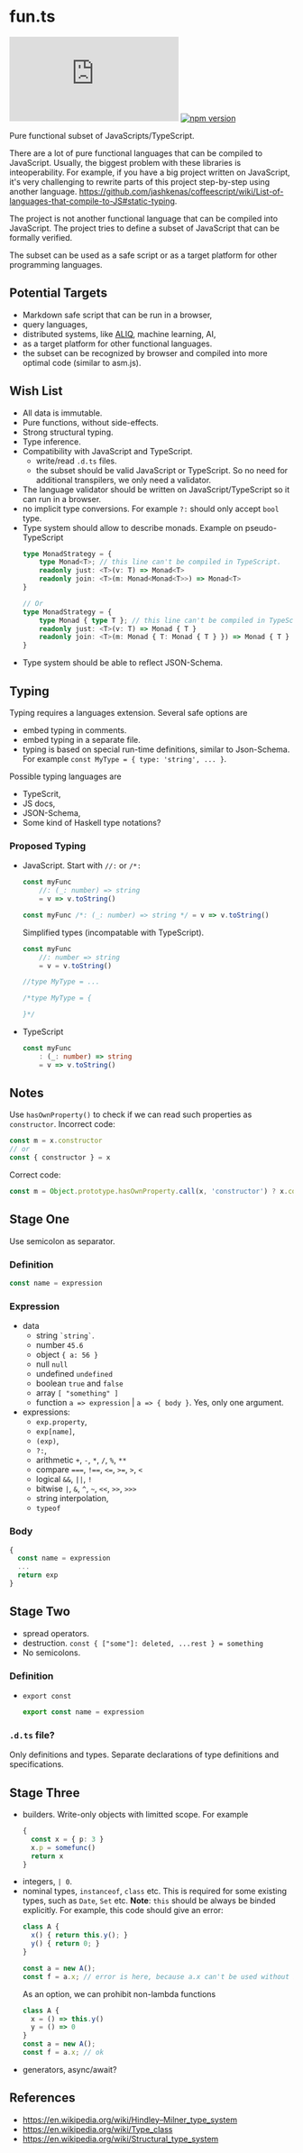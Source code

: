 # fun.ts

[![Build Status](https://dev.azure.com/ts-common/ts-common/_apis/build/status/ts-common.fun.ts?branchName=master)](https://dev.azure.com/ts-common/ts-common/_build/latest?definitionId=30&branchName=master) [![npm version](https://badge.fury.io/js/%40ts-common%2Ffun.ts.svg)](https://badge.fury.io/js/%40ts-common%2Ffun.ts)

Pure functional subset of JavaScripts/TypeScript.

There are a lot of pure functional languages that can be compiled to JavaScript. Usually, the biggest problem with these libraries is inteoperability. For example, if you have a big project written on JavaScript, it's very challenging to rewrite parts of this project step-by-step using another language. https://github.com/jashkenas/coffeescript/wiki/List-of-languages-that-compile-to-JS#static-typing.

The project is not another functional language that can be compiled into JavaScript. The project tries to define a subset of JavaScript that can be formally verified.

The subset can be used as a safe script or as a target platform for other programming languages. 

## Potential Targets

- Markdown safe script that can be run in a browser,
- query languages,
- distributed systems, like [ALIQ](https://github.com/aliq-lang/), machine learning, AI,
- as a target platform for other functional languages.
- the subset can be recognized by browser and compiled into more optimal code (similar to asm.js).

## Wish List

- All data is immutable.
- Pure functions, without side-effects.
- Strong structural typing.
- Type inference.
- Compatibility with JavaScript and TypeScript.
  - write/read `.d.ts` files.
  - the subset should be valid JavaScript or TypeScript. So no need for additional transpilers, we only need a validator.
- The language validator should be written on JavaScript/TypeScript so it can run in a browser.
- no implicit type conversions. For example `?:` should only accept `bool` type.
- Type system should allow to describe monads. Example on pseudo-TypeScript
  ```ts
  type MonadStrategy = {
      type Monad<T>; // this line can't be compiled in TypeScript.
      readonly just: <T>(v: T) => Monad<T>
      readonly join: <T>(m: Monad<Monad<T>>) => Monad<T>
  }
  
  // Or
  type MonadStrategy = {
      type Monad { type T }; // this line can't be compiled in TypeScript.
      readonly just: <T>(v: T) => Monad { T }
      readonly join: <T>(m: Monad { T: Monad { T } }) => Monad { T }
  }
  ```
- Type system should be able to reflect JSON-Schema.

## Typing

Typing requires a languages extension. Several safe options are
- embed typing in comments.
- embed typing in a separate file.
- typing is based on special run-time definitions, similar to Json-Schema. For example `const MyType = { type: 'string', ... }`. 

Possible typing languages are
- TypeScrit,
- JS docs,
- JSON-Schema,
- Some kind of Haskell type notations?

### Proposed Typing

- JavaScript. Start with `//:` or `/*:`
  
  ```js
  const myFunc
      //: (_: number) => string
      = v => v.toString()
  ```
  
  ```js
  const myFunc /*: (_: number) => string */ = v => v.toString()
  ```
  
  Simplified types (incompatable with TypeScript).
  ```js
  const myFunc
      //: number => string
      = v = v.toString()
  ```
  
  ```js
  //type MyType = ...
  ```
  
  ```ts
  /*type MyType = {
  
  }*/
  ```
- TypeScript
  
  ```ts
  const myFunc
      : (_: number) => string
      = v => v.toString()
  ```

## Notes

Use `hasOwnProperty()` to check if we can read such properties as `constructor`. Incorrect code:

```js
const m = x.constructor
// or
const { constructor } = x
```

Correct code:

```js
const m = Object.prototype.hasOwnProperty.call(x, 'constructor') ? x.constructor : undefined
```

## Stage One

Use semicolon as separator.

### Definition

```js
const name = expression
```

### Expression

- data
  - string `` `string` ``.
  - number `45.6`
  - object `{ a: 56 }`
  - null `null`
  - undefined `undefined`
  - boolean `true` and `false`
  - array `[ "something" ]`
  - function `a => expression` | `a => { body }`. Yes, only one argument.
- expressions:
  - `exp.property`,
  - `exp[name]`,
  - `(exp)`,
  - `?:`, 
  - arithmetic `+`, `-`, `*`, `/`, `%`, `**`
  - compare `===`, `!==`, `<=`, `>=`, `>`, `<`
  - logical `&&`, `||`, `!`
  - bitwise `|`, `&`, `^`, `~`, `<<`, `>>`, `>>>`
  - string interpolation,
  - `typeof`

### Body

```js
{
  const name = expression
  ...
  return exp
}
```

## Stage Two

- spread operators.
- destruction. `const { ["some"]: deleted, ...rest } = something`
- No semicolons.

### Definition

- `export const`
  ```js
  export const name = expression
  ```

### `.d.ts` file?

Only definitions and types. Separate declarations of type definitions and specifications.

## Stage Three

- builders. Write-only objects with limitted scope. For example
  ```ts
  {
    const x = { p: 3 }
    x.p = somefunc()
    return x
  }
  ```
- integers, `| 0`.
- nominal types, `instanceof`, `class` etc. This is required for some existing types, such as `Date`, `Set` etc.
  **Note**: `this` should be always be binded explicitly. For example, this code should give an error:
  ```js
  class A {
    x() { return this.y(); }
    y() { return 0; }
  }
  
  const a = new A();
  const f = a.x; // error is here, because a.x can't be used without binding `this`.
  ```
  As an option, we can prohibit non-lambda functions
  ```js
  class A {
    x = () => this.y()
    y = () => 0
  }
  const a = new A();
  const f = a.x; // ok
  ```
- generators, async/await?

## References

- https://en.wikipedia.org/wiki/Hindley–Milner_type_system
- https://en.wikipedia.org/wiki/Type_class
- https://en.wikipedia.org/wiki/Structural_type_system
